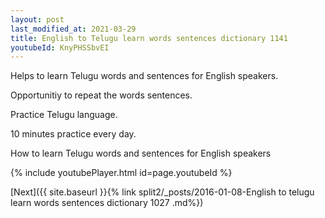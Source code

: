 ```yaml
---
layout: post
last_modified_at: 2021-03-29
title: English to Telugu learn words sentences dictionary 1141 
youtubeId: KnyPHSSbvEI
---
```

 
 
Helps to learn Telugu words and sentences for English speakers.

Opportunitiy to repeat the words sentences. 

Practice Telugu language. 
 
10 minutes practice every day. 
 
How to learn Telugu words and sentences for English speakers 
 
{% include youtubePlayer.html id=page.youtubeId %}
 
 
[Next]({{ site.baseurl }}{% link  split2/_posts/2016-01-08-English to telugu learn words sentences dictionary 1027 .md%})
 
